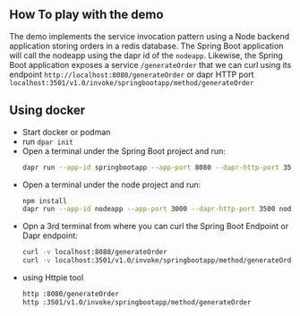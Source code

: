 ## How To play with the demo

The demo implements the service invocation pattern using a Node backend application storing orders in a redis database. The Spring Boot 
application will call the nodeapp using the dapr id of the `nodeapp`. Likewise, the Spring Boot application exposes a service `/generateOrder` that we can curl
using its endpoint `http://localhost:8080/generateOrder` or dapr HTTP port `localhost:3501/v1.0/invoke/springbootapp/method/generateOrder`

## Using docker

- Start docker or podman
- run `dpar init`
- Open a terminal under the Spring Boot project and run:
  ```bash
  dapr run --app-id springbootapp --app-port 8080 --dapr-http-port 3501 mvn spring-boot:run
  ```
- Open a terminal under the node project and run:
  ```bash
  npm install
  dapr run --app-id nodeapp --app-port 3000 --dapr-http-port 3500 node app.js
  ```
- Opn a 3rd terminal from where you can curl the Spring Boot Endpoint or Dapr endpoint:
  ```bash
  curl -v localhost:8080/generateOrder
  curl -v localhost:3501/v1.0/invoke/springbootapp/method/generateOrder
  
- using Httpie tool
  ```bash
  http :8080/generateOrder
  http :3501/v1.0/invoke/springbootapp/method/generateOrder
  ```